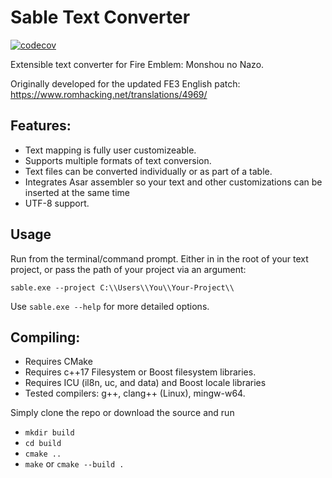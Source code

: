 # Sable Text Converter

[![codecov](https://codecov.io/gh/RobertTheSable/sable-text-converter/branch/master/graph/badge.svg)](https://codecov.io/gh/RobertTheSable/sable-text-converter)

Extensible text converter for Fire Emblem: Monshou no Nazo.

Originally developed for the updated FE3 English patch: https://www.romhacking.net/translations/4969/

## Features:
* Text mapping is fully user customizeable.
* Supports multiple formats of text conversion.
* Text files can be converted individually or as part of a table.
* Integrates Asar assembler so your text and other customizations can be inserted at the same time
* UTF-8 support.

## Usage

Run from the terminal/command prompt. Either in in the root of your text project, or pass the path of your project via an argument:

```sable.exe --project C:\\Users\\You\\Your-Project\\```

Use `sable.exe --help` for more detailed options.

## Compiling:
* Requires CMake 
* Requires c++17 Filesystem or Boost filesystem libraries.
* Requires ICU (il8n, uc, and data) and Boost locale libraries
* Tested compilers: g++, clang++ (Linux), mingw-w64.

Simply clone the repo or download the source and run 
* `mkdir build`
* `cd build`
* `cmake ..`
* `make` or `cmake --build .`
